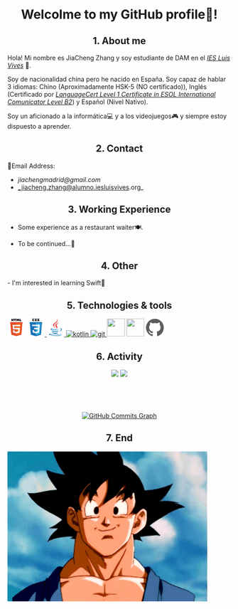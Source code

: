 <h1 align="center">Welcolme to my GitHub profile👋! </h1>

<center>

## **1. About me**

</center>

<!--Hi! My name is JiaCheng Zhang and Im DAM's Student in [_IES Luis Vives_](https://github.com/IESLuisVives) (Spain, Madrid)🏫. 

Im Chinese but I was born in Spain. Im able to speak 3 languages: Chinese (Aproximately HSK-5 Level (NOT certified)), English (Certified by [_LanguageCert Level 1 Certificate in ESOL International Comunicator Level B2_](https://www.languagecert.org/en/language-exams/english/languagecert-selt/b2-lrws-2716)) and Spanish (Native level). 

I am a computer💻 and videogames🎮 enthusiast who's willing to learn.

____-->


Hola! Mi nombre es JiaCheng Zhang y soy estudiante de DAM en el [_IES Luis Vives_](https://github.com/IESLuisVives) 🏫.

Soy de nacionalidad china pero he nacido en España. Soy capaz de hablar 3 idiomas: Chino (Aproximadamente HSK-5 (NO certificado)), Inglés (Certificado por [_LanguageCert Level 1 Certificate in ESOL International Comunicator Level B2_](https://www.languagecert.org/en/language-exams/english/languagecert-selt/b2-lrws-2716)) y Español (Nivel Nativo). 

Soy un aficionado a la informática💻 y a los videojuegos🎮 y siempre estoy dispuesto a aprender. 

<center>

## **2. Contact**

</center>

📧Email Address: 
- _jiachengmadrid@gmail.com_
- _jiacheng.zhang@alumno.iesluisvives.org_

<center>

## **3. Working Experience**   

</center>

- Some experience as a restaurant waiter🍽️. 
  
- To be continued...🚀

<center>

## **4. Other**

</center>
 -  I'm interested in learning Swift🍎

<center>

## **5. Technologies & tools**

</center>

<center>

<p align="left">  <img src="https://raw.githubusercontent.com/devicons/devicon/master/icons/html5/html5-original-wordmark.svg" alt="html5" width="40" height="40"/> </a><a href="https://www.w3schools.com/css/" target="_blank" rel="noreferrer"> 
<img src="https://raw.githubusercontent.com/devicons/devicon/master/icons/css3/css3-original-wordmark.svg" alt="css3" width="40" height="40"/> </a> <a href="https://www.java.com" target="_blank" rel="noreferrer"> 
<img src="https://raw.githubusercontent.com/devicons/devicon/master/icons/java/java-original.svg" alt="java" width="40" height="40"/> </a> <a href="https://kotlinlang.org" target="_blank" rel="noreferrer"> 
<img src="https://www.vectorlogo.zone/logos/kotlinlang/kotlinlang-icon.svg" alt="kotlin" width="40" height="40"/> </a><a href="https://git-scm.com/" target="_blank" rel="noreferrer"> 
<img src="https://www.vectorlogo.zone/logos/git-scm/git-scm-icon.svg" alt="git" width="40" height="40"/> </a> 
<img src="https://resources.jetbrains.com/storage/products/intellij-idea/img/meta/intellij-idea_logo_300x300.png" 
height="40" width = "40">
<img src="https://user-images.githubusercontent.com/674621/71187801-14e60a80-2280-11ea-94c9-e56576f76baf.png" 
height="40" width="40">
<img src="img/github.svg" heigth ="40" width= "40">



</p>
</p>

</center>

<center>

## **6. Activity**

</center>

<center>

<p align ="center">
    <img src = "https://wakatime.com/share/@1fa255ec-a5e5-4c4f-a091-7550710111c9/ccdcaeb8-4c43-4b38-968a-d049659375ba.svg" width = "400">
    <img src = "https://wakatime.com/share/@1fa255ec-a5e5-4c4f-a091-7550710111c9/f25c356f-d87d-479d-8ed4-8bb5e8f2bcaa.svg" width ="400">
</p>

<p align="center">
  <a href="http://www.github.com/jiachengzhang14"><img loading="lazy" src="https://github-readme-stats.vercel.app/api?username=jiachengzhang14&show_icons=true&hide=&count_private=true&title_color=0891b2&text_color=ffffff&icon_color=0891b2&bg_color=27272a&hide_border=true&show_icons=true" alt="" height="250"/></a>

  <a href="http://www.github.com/jiachengzhang14"><img loading="lazy" src="https://activity-graph.herokuapp.com/graph?username=jiachengzhang14&bg_color=27272a&color=ffffff&line=0891b2&point=ffffff&area_color=27272a&area=true&hide_border=true&custom_title=GitHub%20Commits%20Graph" alt="" height="450"/></a>

  <a href="https://github-readme-activity-graph.vercel.app/graph?username=jiachengzhang14&theme=react-dark"><img loading="lazy" src="https://github-readme-activity-graph.vercel.app/graph?username=jiachengzhang14&bg_color=27272a&color=ffffff&line=0891b2&point=ffffff&area_color=27272a&area=true&hide_border=true&custom_title=JiaChengZhang's%20GitHub%20Commits%20Graph" alt="GitHub Commits Graph" height="300"/></a>
</p>

</center>

<center>

## **7. End**

</center>

<img src="img/04a35a60dc327e10900772f75fb2ee77.gif" width= "450px">

<!--
**JiaChengZhang14/JiaChengZhang14** is a ✨ _special_ ✨ repository because its `README.md` (this file) appears on your GitHub profile.




Here are some ideas to get you started:

- 🔭 I’m currently working on ...
- 🌱 I’m currently learning ...
- 👯 I’m looking to collaborate on ...
- 🤔 I’m looking for help with ...
- 💬 Ask me about ...
- 📫 How to reach me: ...
- 😄 Pronouns: ...
- ⚡ Fun fact: ...
-->
